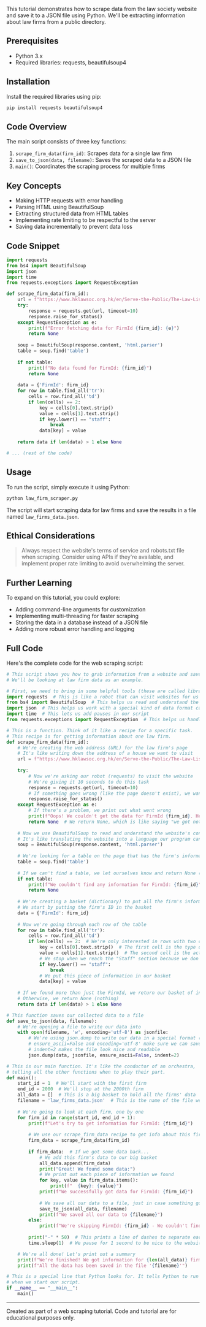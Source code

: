 

This tutorial demonstrates how to scrape data from the law society website and save it to a JSON file using Python. We'll be extracting information about law firms from a public directory.

## Prerequisites

- Python 3.x
- Required libraries: requests, beautifulsoup4

## Installation

Install the required libraries using pip:

```bash
pip install requests beautifulsoup4
```

## Code Overview

The main script consists of three key functions:

1. `scrape_firm_data(firm_id)`: Scrapes data for a single law firm
2. `save_to_json(data, filename)`: Saves the scraped data to a JSON file
3. `main()`: Coordinates the scraping process for multiple firms

## Key Concepts

- Making HTTP requests with error handling
- Parsing HTML using BeautifulSoup
- Extracting structured data from HTML tables
- Implementing rate limiting to be respectful to the server
- Saving data incrementally to prevent data loss

## Code Snippet

```python
import requests
from bs4 import BeautifulSoup
import json
import time
from requests.exceptions import RequestException

def scrape_firm_data(firm_id):
    url = f"https://www.hklawsoc.org.hk/en/Serve-the-Public/The-Law-List/Firm-Detail?FirmId={firm_id}"
    try:
        response = requests.get(url, timeout=10)
        response.raise_for_status()
    except RequestException as e:
        print(f"Error fetching data for FirmId {firm_id}: {e}")
        return None
    
    soup = BeautifulSoup(response.content, 'html.parser')
    table = soup.find('table')
    
    if not table:
        print(f"No data found for FirmId: {firm_id}")
        return None
    
    data = {'FirmId': firm_id}
    for row in table.find_all('tr'):
        cells = row.find_all('td')
        if len(cells) == 2:
            key = cells[0].text.strip()
            value = cells[1].text.strip()
            if key.lower() == "staff":
                break
            data[key] = value
    
    return data if len(data) > 1 else None

# ... (rest of the code)
```

## Usage

To run the script, simply execute it using Python:

```bash
python law_firm_scraper.py
```

The script will start scraping data for law firms and save the results in a file named `law_firms_data.json`.

## Ethical Considerations

> Always respect the website's terms of service and robots.txt file when scraping. Consider using APIs if they're available, and implement proper rate limiting to avoid overwhelming the server.

## Further Learning

To expand on this tutorial, you could explore:

- Adding command-line arguments for customization
- Implementing multi-threading for faster scraping
- Storing the data in a database instead of a JSON file
- Adding more robust error handling and logging

## Full Code

Here's the complete code for the web scraping script:

```python
# This script shows you how to grab information from a website and save it to a file on your computer.
# We'll be looking at law firm data as an example.

# First, we need to bring in some helpful tools (these are called libraries):
import requests  # This is like a robot that can visit websites for us
from bs4 import BeautifulSoup  # This helps us read and understand the website's content
import json  # This helps us work with a special kind of data format called JSON
import time  # This lets us add pauses in our script
from requests.exceptions import RequestException  # This helps us handle errors when visiting websites

# This is a function. Think of it like a recipe for a specific task.
# This recipe is for getting information about one law firm.
def scrape_firm_data(firm_id):
    # We're creating the web address (URL) for the law firm's page
    # It's like writing down the address of a house we want to visit
    url = f"https://www.hklawsoc.org.hk/en/Serve-the-Public/The-Law-List/Firm-Detail?FirmId={firm_id}"
    
    try:
        # Now we're asking our robot (requests) to visit the website
        # We're giving it 10 seconds to do this task
        response = requests.get(url, timeout=10)
        # If something goes wrong (like the page doesn't exist), we want to know about it
        response.raise_for_status()
    except RequestException as e:
        # If there's a problem, we print out what went wrong
        print(f"Oops! We couldn't get the data for FirmId {firm_id}. Here's what happened: {e}")
        return None  # We return None, which is like saying "we got nothing"
    
    # Now we use BeautifulSoup to read and understand the website's content
    # It's like translating the website into a language our program can understand
    soup = BeautifulSoup(response.content, 'html.parser')
    
    # We're looking for a table on the page that has the firm's information
    table = soup.find('table')
    
    # If we can't find a table, we let ourselves know and return None (nothing)
    if not table:
        print(f"We couldn't find any information for FirmId: {firm_id}")
        return None
    
    # We're creating a basket (dictionary) to put all the firm's information in
    # We start by putting the firm's ID in the basket
    data = {'FirmId': firm_id}
    
    # Now we're going through each row of the table
    for row in table.find_all('tr'):
        cells = row.find_all('td')
        if len(cells) == 2:  # We're only interested in rows with two cells
            key = cells[0].text.strip()  # The first cell is the type of information
            value = cells[1].text.strip()  # The second cell is the actual information
            # We stop when we reach the "Staff" section because we don't need that info
            if key.lower() == "staff":
                break
            # We put this piece of information in our basket
            data[key] = value
    
    # If we found more than just the FirmId, we return our basket of information
    # Otherwise, we return None (nothing)
    return data if len(data) > 1 else None

# This function saves our collected data to a file
def save_to_json(data, filename):
    # We're opening a file to write our data into
    with open(filename, 'w', encoding='utf-8') as jsonfile:
        # We're using json.dump to write our data in a special format (JSON)
        # ensure_ascii=False and encoding='utf-8' make sure we can save names in any language
        # indent=2 makes the file look nice and readable
        json.dump(data, jsonfile, ensure_ascii=False, indent=2)

# This is our main function. It's like the conductor of an orchestra,
# telling all the other functions when to play their part.
def main():
    start_id = 1  # We'll start with the first firm
    end_id = 2000  # We'll stop at the 2000th firm
    all_data = []  # This is a big basket to hold all the firms' data
    filename = 'law_firms_data.json'  # This is the name of the file we'll save our data in
    
    # We're going to look at each firm, one by one
    for firm_id in range(start_id, end_id + 1):
        print(f"Let's try to get information for FirmId: {firm_id}")
        
        # We use our scrape_firm_data recipe to get info about this firm
        firm_data = scrape_firm_data(firm_id)
        
        if firm_data:  # If we got some data back...
            # We add this firm's data to our big basket
            all_data.append(firm_data)
            print("Great! We found some data:")
            # We print out each piece of information we found
            for key, value in firm_data.items():
                print(f"  {key}: {value}")
            print(f"We successfully got data for FirmId: {firm_id}")
            
            # We save all our data to a file, just in case something goes wrong later
            save_to_json(all_data, filename)
            print(f"We saved all our data to {filename}")
        else:
            print(f"We're skipping FirmId: {firm_id} - We couldn't find any data for this one")
        
        print("-" * 50)  # This prints a line of dashes to separate each firm's info
        time.sleep(1)  # We pause for 1 second to be nice to the website's server

    # We're all done! Let's print out a summary
    print(f"We're finished! We got information for {len(all_data)} firms in total.")
    print(f"All the data has been saved in the file '{filename}'")

# This is a special line that Python looks for. It tells Python to run our main function
# when we start our script.
if __name__ == "__main__":
    main()
```

---

Created as part of a web scraping tutorial. Code and tutorial are for educational purposes only.
